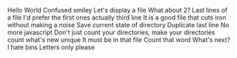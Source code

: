 Hello World
Confused smiley
Let's display a file
 What about 2?
 Last lines of a file
I'd prefer the first ones actually
third line
It is a good file that cuts iron without making a noise
 Save current state of directory
Duplicate last line
No more javascript
Don't just count your directories, make your directories count
what's new
unique
It must be in that file
 Count that word
What's next?
I hate bins
Letters only please
